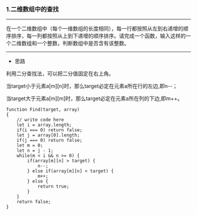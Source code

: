 ### 1.二维数组中的查找

---

在一个二维数组中（每个一维数组的长度相同），每一行都按照从左到右递增的顺序排序，每一列都按照从上到下递增的顺序排序。请完成一个函数，输入这样的一个二维数组和一个整数，判断数组中是否含有该整数。

---

* 思路

利用二分查找法，可以把二分值固定在右上角。

当target小于元素a[m][n]时，那么target必定在元素a所在行的左边,即n--；

当target大于元素a[m][m]时，那么target必定在元素a所在列的下边,即m++。

``` JS
function Find(target, array)
{
    // write code here
    let i = array.length;
    if(i === 0) return false;
    let j = array[0].length;
    if(j === 0) return false;
    let m = 0;
    let n = j - 1;
    while(m < i && n >= 0) {
        if(array[m][n] > target) {
            n--;
        } else if(array[m][n] < target) {
            m++;
        } else {
            return true;
        }
    }
    return false;
}
```
